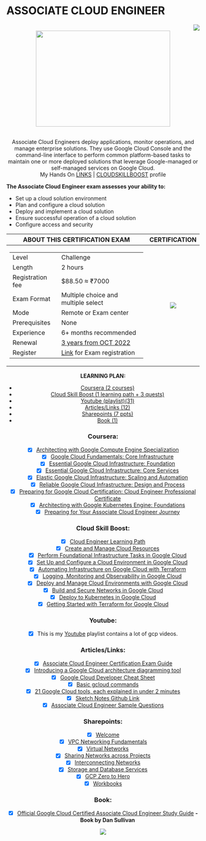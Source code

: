 # ASSOCIATE CLOUD ENGINEER

<div align="right">
<a href="https://github.com/Dev0psKing/Google-Cloud-Associate-Cloud-Engineer/pulls">
  <img align="center"  src="https://img.shields.io/badge/PRs-welcome-brightgreen.svg?style=flat"/>
</a>
</div>

<div align="center">
<a href="https://cloud.google.com/certification/cloud-engineer">
  <img src="https://user-images.githubusercontent.com/59575502/188862824-ad02f701-d305-4011-a2a3-9f6163535371.png" height="250px" width="350px align="center">
</a>
</div>

<br /> 
<p align="center">
Associate Cloud Engineers deploy applications, monitor operations, and manage enterprise solutions. They use Google Cloud Console and the command-line interface to perform common platform-based tasks to maintain one or more deployed solutions that leverage Google-managed or self-managed services on Google Cloud.
<br />  
My Hands On <a href = "https://github.com/Dev0psKing/Google-Cloud-Engineer-Challenge">LINKS</a> 
| <a 
href = "https://www.cloudskillsboost.google/profile/badges">CLOUDSKILLBOOST</a> profile
</p>

**The Associate Cloud Engineer exam assesses your ability to:**

- Set up a cloud solution environment
- Plan and configure a cloud solution
- Deploy and implement a cloud solution
- Ensure successful operation of a cloud solution
- Configure access and security

<div align="center">

| **ABOUT THIS CERTIFICATION EXAM** | **CERTIFICATION** |
|:----:|:----:|
|   <table> <tr> <td>Level</td> <td>Challenge</td> </tr> <tr><td>Length</td> <td>2 hours</td> </tr> <tr> <td>Registration fee</td> <td>$88.50 ≈ ₹7000</td> </tr> <tr> <td>Exam Format</td> <td>Multiple choice and multiple select</td> </tr> <tr> <td>Mode</td> <td>Remote or Exam center</td> </tr> <tr> <td>Prerequisites</td> <td>None</td> </tr> <tr> <td>Experience</td> <td>6+ months recommended</td> </tr> <tr> <td>Renewal</td> <td>[3 years from OCT 2022](https://www.googlecloudcommunity.com/gc/Cloud-Certified-Group/Good-news-for-Associate-Cloud-Engineer-certification-holders/m-p/471693)</td> </tr> <tr> <td>Register</td> <td>[Link](https://www.webassessor.com/googlecloud/) for Exam registration</td> </tr> </table>   |   <img src="https://api.accredible.com/v1/frontend/credential_website_embed_image/certificate/95505561"  align="center">   |

**LEARNING PLAN:**

- [Coursera (2 courses)](#Coursera)
- [Cloud Skill Boost (1 learning path + 3 quests)](#CloudSkillBoost)
- [Youtube (playlist)(31)](#Youtube)
- [Articles/Links (12)](#Articles/Links)
- [Sharepoints (7 ppts)](#Sharepoints)
- [Book (1)](#Book)

<a name="Coursera"></a>
### **Coursera:**
* [x] [Architecting with Google Compute Engine Specialization](https://www.coursera.org/specializations/gcp-architecture)
  * [x] [Google Cloud Fundamentals: Core Infrastructure](https://www.coursera.org/learn/gcp-fundamentals?specialization=gcp-architecture)
  * [x] [Essential Google Cloud Infrastructure: Foundation](https://www.coursera.org/learn/gcp-infrastructure-foundation?specialization=gcp-architecture)
  * [x] [Essential Google Cloud Infrastructure: Core Services](https://www.coursera.org/learn/gcp-infrastructure-core-services?specialization=gcp-architecture)
  * [x] [Elastic Google Cloud Infrastructure: Scaling and Automation](https://www.coursera.org/learn/gcp-infrastructure-scaling-automation?specialization=gcp-architecture)
  * [x] [Reliable Google Cloud Infrastructure: Design and Process](https://www.coursera.org/learn/cloud-infrastructure-design-process?specialization=gcp-architecture)
* [x] [Preparing for Google Cloud Certification: Cloud Engineer Professional Certificate](https://www.coursera.org/professional-certificates/cloud-engineering-gcp)
  * [x] [Architecting with Google Kubernetes Engine: Foundations](https://www.coursera.org/learn/foundations-google-kubernetes-engine-gke?specialization=cloud-engineering-gcp)
  * [x] [Preparing for Your Associate Cloud Engineer Journey](https://www.coursera.org/learn/preparing-cloud-associate-cloud-engineer-exam?specialization=cloud-engineering-gcp)
                  
<a name="CloudSkillBoost"></a>
### **Cloud Skill Boost:**
* [x] [Cloud Engineer Learning Path](https://www.cloudskillsboost.google/paths/11)
  * [x] [Create and Manage Cloud Resources](https://www.cloudskillsboost.google/quests/120)
  * [x] [Perform Foundational Infrastructure Tasks in Google Cloud](https://www.cloudskillsboost.google/quests/118)
  * [x] [Set Up and Configure a Cloud Environment in Google Cloud](https://www.cloudskillsboost.google/quests/119)
  * [x] [Automating Infrastructure on Google Cloud with Terraform](https://www.cloudskillsboost.google/quests/159)
  * [x] [Logging, Monitoring and Observability in Google Cloud](https://www.cloudskillsboost.google/course_templates/99)
  * [x] [Deploy and Manage Cloud Environments with Google Cloud](https://www.cloudskillsboost.google/quests/121)
* [x] [Build and Secure Networks in Google Cloud](https://www.cloudskillsboost.google/quests/128)
* [x] [Deploy to Kubernetes in Google Cloud](https://www.cloudskillsboost.google/quests/116)
* [x] [Getting Started with Terraform for Google Cloud](https://www.cloudskillsboost.google/course_templates/443)
                         
<a name="Youtube"></a>
### **Youtube:**
* [x] This is my [Youtube](https://www.youtube.com/playlist?list=PLzG1TFYtKG9cRgMw_88Nuy28c7Pe1JOH6) playlist contains a lot of gcp videos.                 

<a name="Articles/Links"></a>
### **Articles/Links:**
* [x] [Associate Cloud Engineer Certification Exam Guide](https://github.com/thesaravanakumar/Google-Cloud-Associate-Cloud-Engineer/blob/main/Exam%20Guide/Exam%20Guide%20(Links).md)
* [x] [Introducing a Google Cloud architecture diagramming tool](https://cloud.google.com/blog/topics/developers-practitioners/introducing-google-cloud-architecture-diagramming-tool)
* [x] [Google Cloud Developer Cheat Sheet](https://googlecloudcheatsheet.withgoogle.com/)
* [x] [Basic gcloud commands](https://github.com/thesaravanakumar/Google-Cloud-Associate-Cloud-Engineer/blob/main/gcloud-commands.md)                   
* [x] [21 Google Cloud tools, each explained in under 2 minutes](https://cloud.google.com/blog/topics/inside-google-cloud/21-google-cloud-tools-each-explained-under-2-minutes)
* [x] [Sketch Notes Github Link](https://github.com/priyankavergadia/GCPSketchnote)
* [x] [Associate Cloud Engineer Sample Questions](https://docs.google.com/forms/d/e/1FAIpQLSfexWKtXT2OSFJ-obA4iT3GmzgiOCGvjrT9OfxilWC1yPtmfQ/viewform)

<a name="Sharepoints"></a>
### **Sharepoints:**
* [x] [Welcome](https://github.com/thesaravanakumar/Google-Cloud-Associate-Cloud-Engineer/blob/main/Sharepoints/0-Welcome.pdf)
* [x] [VPC Networking Fundamentals](https://github.com/thesaravanakumar/Google-Cloud-Associate-Cloud-Engineer/blob/main/Sharepoints/1-VPC%20Networking%20Fundamentals.pdf)
* [x] [Virtual Networks](https://github.com/thesaravanakumar/Google-Cloud-Associate-Cloud-Engineer/blob/main/Sharepoints/2-Virtual%20Networks.pdf)
* [x] [Sharing Networks across Projects](https://github.com/thesaravanakumar/Google-Cloud-Associate-Cloud-Engineer/blob/main/Sharepoints/3-Sharing%20Networks%20across%20Projects.pdf)
* [x] [Interconnecting Networks](https://github.com/thesaravanakumar/Google-Cloud-Associate-Cloud-Engineer/blob/main/Sharepoints/4-Interconnecting%20Networks.pdf)
* [x] [Storage and Database Services](https://github.com/thesaravanakumar/Google-Cloud-Associate-Cloud-Engineer/blob/main/Sharepoints/5-Storage%20and%20Database%20Services.pdf)
* [x] [GCP Zero to Hero](https://github.com/thesaravanakumar/Google-Cloud-Associate-Cloud-Engineer/blob/main/Sharepoints/GCP%20Zero%20to%20Hero.pdf)
* [x] [Workbooks](https://github.com/thesaravanakumar/Google-Cloud-Associate-Cloud-Engineer/tree/main/Workbook)

<a name="Book"></a>
### **Book:**
* [x] [Official Google Cloud Certified Associate Cloud Engineer Study Guide](https://www.amazon.in/Official-Google-Certified-Associate-Engineer/dp/1119564417) **- Book by Dan Sullivan**

<div align="center">
<a href="https://cloud.google.com/training/cloud-infrastructure/#cloud-engineer-learning-path">
  <img src="https://user-images.githubusercontent.com/59575502/188867248-b4ebef03-049d-4e0e-8641-d389a1b7c479.png"  align="center">
</a>
</div>

